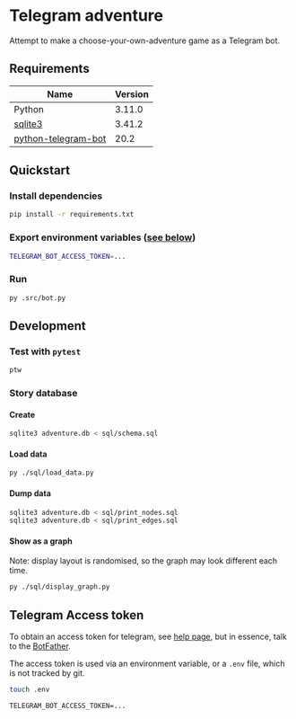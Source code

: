 # Telegram adventure

Attempt to make a choose-your-own-adventure game as a Telegram bot.

## Requirements

| Name | Version |
| ---- | ------- |
| Python | 3.11.0 |
| [sqlite3](https://sqlite.org/index.html) | 3.41.2 |
| [python-telegram-bot](https://docs.python-telegram-bot.org/en/stable/index.html) | 20.2 |

## Quickstart

### Install dependencies

```bash
pip install -r requirements.txt
```

### Export environment variables ([see below](#telegram-access-token))

```bash
TELEGRAM_BOT_ACCESS_TOKEN=...
```

### Run

```bash
py .src/bot.py
```

## Development

### Test with `pytest`

```bash
ptw
```

### Story database

#### Create

```bash
sqlite3 adventure.db < sql/schema.sql
```

#### Load data

```bash
py ./sql/load_data.py
```

#### Dump data

```bash
sqlite3 adventure.db < sql/print_nodes.sql
sqlite3 adventure.db < sql/print_edges.sql
```

#### Show as a graph

Note: display layout is randomised, so the graph may look different each time.

```bash
py ./sql/display_graph.py
```

## Telegram Access token

To obtain an access token for telegram, see [help page](https://github.com/python-telegram-bot/python-telegram-bot/wiki/Introduction-to-the-API), but in essence, talk to the [BotFather](https://t.me/botfather).

The access token is used via an environment variable, or a `.env` file, which is not tracked by git.

```bash
touch .env
```

```.env
TELEGRAM_BOT_ACCESS_TOKEN=...
```
